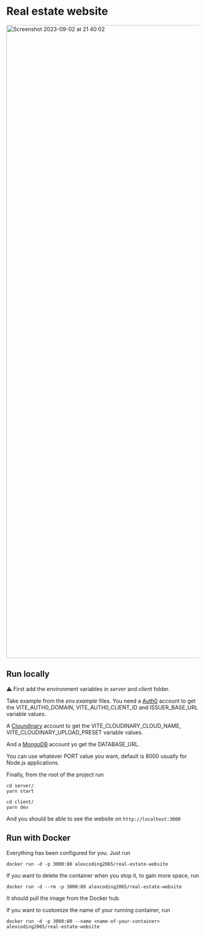 # Real estate website

<img width="1649" alt="Screenshot 2023-09-02 at 21 40 02" src="https://github.com/alexCoding42/real_estate_website/assets/56698920/9d48e9d4-c80a-46c7-b721-6c0524201645">

## Run locally

⚠️ First add the environment variables in _server_ and _client_ folder.

Take example from the _env.example_ files. You need a [Auth0](https://auth0.com/) account to get the VITE_AUTH0_DOMAIN, VITE_AUTH0_CLIENT_ID and ISSUER_BASE_URL variable values.

A [Cloundinary](https://cloudinary.com/) account to get the VITE_CLOUDINARY_CLOUD_NAME, VITE_CLOUDINARY_UPLOAD_PRESET variable values.

And a [MongoDB](https://www.mongodb.com/) account yo get the DATABASE_URL.

You can use whatever PORT value you want, default is 8000 usually for Node.js applications.

Finally, from the root of the project run

```
cd server/
yarn start
```

```
cd client/
yarn dev
```

And you should be able to see the website on `http://localhost:3000`

## Run with Docker

Everything has been configured for you. Just run

```
docker run -d -p 3000:80 alexcoding2065/real-estate-website
```

If you want to delete the container when you stop it, to gain more space, run

```
docker run -d --rm -p 3000:80 alexcoding2065/real-estate-website
```

It should pull the image from the Docker hub.

If you want to customize the name of your running container, run

```
docker run -d -p 3000:80 --name <name-of-your-container> alexcoding2065/real-estate-website
```
